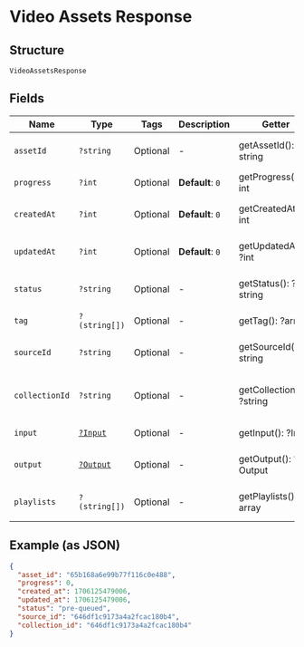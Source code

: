 
# Video Assets Response

## Structure

`VideoAssetsResponse`

## Fields

| Name | Type | Tags | Description | Getter | Setter |
|  --- | --- | --- | --- | --- | --- |
| `assetId` | `?string` | Optional | - | getAssetId(): ?string | setAssetId(?string assetId): void |
| `progress` | `?int` | Optional | **Default**: `0` | getProgress(): ?int | setProgress(?int progress): void |
| `createdAt` | `?int` | Optional | **Default**: `0` | getCreatedAt(): ?int | setCreatedAt(?int createdAt): void |
| `updatedAt` | `?int` | Optional | **Default**: `0` | getUpdatedAt(): ?int | setUpdatedAt(?int updatedAt): void |
| `status` | `?string` | Optional | - | getStatus(): ?string | setStatus(?string status): void |
| `tag` | `?(string[])` | Optional | - | getTag(): ?array | setTag(?array tag): void |
| `sourceId` | `?string` | Optional | - | getSourceId(): ?string | setSourceId(?string sourceId): void |
| `collectionId` | `?string` | Optional | - | getCollectionId(): ?string | setCollectionId(?string collectionId): void |
| `input` | [`?Input`](../../doc/models/input.md) | Optional | - | getInput(): ?Input | setInput(?Input input): void |
| `output` | [`?Output`](../../doc/models/output.md) | Optional | - | getOutput(): ?Output | setOutput(?Output output): void |
| `playlists` | `?(string[])` | Optional | - | getPlaylists(): ?array | setPlaylists(?array playlists): void |

## Example (as JSON)

```json
{
  "asset_id": "65b168a6e99b77f116c0e488",
  "progress": 0,
  "created_at": 1706125479006,
  "updated_at": 1706125479006,
  "status": "pre-queued",
  "source_id": "646df1c9173a4a2fcac180b4",
  "collection_id": "646df1c9173a4a2fcac180b4"
}
```

